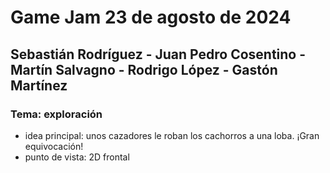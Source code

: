 # Game Jam 23 de agosto de 2024
## Sebastián Rodríguez - Juan Pedro Cosentino - Martín Salvagno - Rodrigo López - Gastón Martínez
### Tema: exploración
- idea principal: unos cazadores le roban los cachorros a una loba. ¡Gran equivocación!
- punto de vista: 2D frontal
